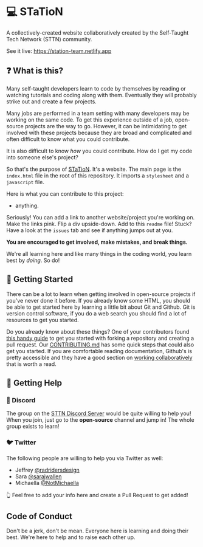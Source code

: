 # :computer: STaTioN

A collectively-created website collaboratively created by the Self-Taught Tech Network (STTN) community.

See it live: https://station-team.netlify.app


## :question: What is this?

Many self-taught developers learn to code by themselves by reading or watching tutorials and coding along with them. Eventually they will probably strike out and create a few projects.

Many jobs are performed in a team setting with many developers may be working on the same code. To get this experience outside of a job, open-source projects are the way to go. However, it can be intimidating to get involved with these projects because they are broad and complicated and often difficult to know what you could contribute.

It is also difficult to know *how* you could contribute. How do I get my code into someone else's project?

So that's the purpose of [STaTioN](https://station-team.netlify.app). It's a website. The main page is the `index.html` file in the root of this repository. It imports a `stylesheet` and a `javascript` file.

Here is what you can contribute to this project:

- anything.

Seriously! You can add a link to another website/project you're working on. Make the links pink. Flip a div upside-down. Add to this `readme` file! Stuck? Have a look at the `issues` tab and see if anything jumps out at you.

**You are encouraged to get involved, make mistakes, and break things.**

We're all learning here and like many things in the coding world, you learn best by *doing*. So do!



## :hammer: Getting Started

There can be a lot to learn when getting involved in open-source projects if you've never done it before. If you already know some HTML, you should be able to get started here by learning a little bit about Git and Github. Git is version control software, if you do a web search you should find a lot of resources to get you started.

Do you already know about these things? One of your contributors found [this handy guide](https://www.freecodecamp.org/news/a-practical-guide-to-start-opensource-contributions/) to get you started with forking a repository and creating a pull request. Our [CONTRIBUTING.md](https://github.com/jeffreycharters/station/blob/main/CONTRIBUTING.md) has some quick steps that could also get you started. If you are comfortable reading documentation, Github's is pretty accessible and they have a good section on [working collaboratively](https://docs.github.com/en/pull-requests/collaborating-with-pull-requests/getting-started/about-collaborative-development-models) that is worth a read.



## :information_desk_person: Getting Help

### :space_invader: Discord

The group on the [STTN Discord Server](https://discord.gg/NhAfhBnh8g) would be quite willing to help you! When you join, just go to the **open-source** channel and jump in! The whole group exists to learn!


### :bird: Twitter

The following people are willing to help you via Twitter as well:

- Jeffrey [@radridersdesign](https://twitter.com/radridersdesign)
- Sara [@sarajwallen](https://twitter.com/sarajwallen)
- Michaella [@NotMichaella](https://twitter.com/NotMichaella)

👆 Feel free to add your info here and create a Pull Request to get added!



## Code of Conduct

Don't be a jerk, don't be mean. Everyone here is learning and doing their best. We're here to help and to raise each other up.
